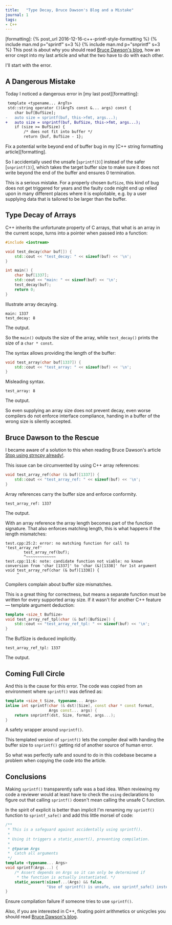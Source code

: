 ```yaml
---
title:   "Type Decay, Bruce Dawson's Blog and a Mistake"
journal: 1
tags:
- C++
---
```


[randomascii]: https://randomascii.wordpress.com
[strncpy]:     https://randomascii.wordpress.com/2013/04/03/stop-using-strncpy-already/
[formatting]:  {% post_url 2016-12-16-c++-printf-style-formatting %}
{% include man.md p="sprintf" s=3 %}
{% include man.md p="snprintf" s=3 %}
This post is about why you should read [Bruce Dawson's blog][randomascii],
how an error crept into my last article and what the two have to
do with each other.

I'll start with the error.

A Dangerous Mistake
-------------------

Today I noticed a dangerous error in [my last post][formatting]:

~~~ diff
 template <typename... ArgTs>
 std::string operator ()(ArgTs const &... args) const {
 	char buf[BufSize];
-	auto size = sprintf(buf, this->fmt, args...);
+	auto size = snprintf(buf, BufSize, this->fmt, args...);
 	if (size >= BufSize) {
 		/* does not fit into buffer */
 		return {buf, BufSize - 1};
~~~
Fix a potential write beyond end of buffer bug in my
[C++ string formatting article][formatting].

So I accidentally used the unsafe [`sprintf(3)`] instead of the safer
[`snprintf(3)`], which takes the target buffer size to make sure it
does not write beyond the end of the buffer and ensures 0 termination.

This is a serious mistake. For a properly chosen `BufSize`, this kind
of bug does not get triggered for years and the faulty code might
end up relied upon in many different places where it is exploitable,
e.g. by a user supplying data that is tailored to be larger than the
buffer.

Type Decay of Arrays
--------------------

C++ inherits the unfortunate property of C arrays, that what is an
array in the current scope, turns into a pointer when passed into
a function:

~~~ c++
#include <iostream>

void test_decay(char buf[]) {
	std::cout << "test_decay: " << sizeof(buf) << '\n';
}

int main() {
	char buf[1337];
	std::cout << "main: " << sizeof(buf) << '\n';
	test_decay(buf);
	return 0;
}
~~~
Illustrate array decaying.

~~~
main: 1337
test_decay: 8
~~~
The output.

So the `main()` outputs the size of the array, while `test_decay()`
prints the size of a `char * const`.

The syntax allows providing the length of the buffer:

~~~ c++
void test_array(char buf[1337]) {
	std::cout << "test_array: " << sizeof(buf) << '\n';
}
~~~
Misleading syntax.

~~~
test_array: 8
~~~
The output.

So even supplying an array size does not prevent decay, even worse
compilers do not enforce interface compliance, handing in a buffer
of the wrong size is silently accepted.

Bruce Dawson to the Rescue
--------------------------

I became aware of a solution to this when reading Bruce Dawson's article
[Stop using strncpy already!][strncpy].

This issue can be circumvented by using C++ array references:

~~~ c++
void test_array_ref(char (& buf)[1337]) {
	std::cout << "test_array_ref: " << sizeof(buf) << '\n';
}
~~~
Array references carry the buffer size and enforce conformity.

~~~
test_array_ref: 1337
~~~
The output.

With an array reference the array length becomes part of the function
signature. That also enforces matching length, this is what happens
if the length mismatches:

~~~
test.cpp:25:2: error: no matching function for call to 'test_array_ref'
        test_array_ref(buf);
        ^~~~~~~~~~~~~~
test.cpp:11:6: note: candidate function not viable: no known conversion from 'char [1337]' to 'char (&)[1338]' for 1st argument
void test_array_ref(char (& buf)[1338]) {
     ^
~~~
Compilers complain about buffer size mismatches.

This is a great thing for correctness, but means a separate function
must be written for every supported array size. If it wasn't for
another C++ feature — template argument deduction:

~~~ c++
template <size_t BufSize>
void test_array_ref_tpl(char (& buf)[BufSize]) {
	std::cout << "test_array_ref_tpl: " << sizeof(buf) << '\n';
}
~~~
The BufSize is deduced implicitly.

~~~
test_array_ref_tpl: 1337
~~~
The output.

Coming Full Circle
------------------

And this is the cause for this error. The code was copied from an
environment where `sprintf()` was defined as:

~~~ c++
template <size_t Size, typename... Args>
inline int sprintf(char (& dst)[Size], const char * const format,
                   Args const... args) {
	return snprintf(dst, Size, format, args...);
}
~~~
A safety wrapper around `snprintf()`.

This templated version of `sprintf()` lets the compiler deal with
handing the buffer size to `snprintf()` getting rid of another source
of human error.

So what was perfectly safe and sound to do in this codebase became
a problem when copying the code into the article.

Conclusions
------------

Making `sprintf()` transparently safe was a bad idea. When reviewing
my code a reviewer would at least have to check the `using` declarations
to figure out that calling `sprintf()` doesn't mean calling the unsafe
C function.

In the spirit of explicit is better than implicit I'm renaming my
`sprintf()` function to `sprintf_safe()` and add this little morsel
of code:

~~~ c++
/**
 * This is a safeguard against accidentally using sprintf().
 *
 * Using it triggers a static_assert(), preventing compilation.
 *
 * @tparam Args
 *	Catch all arguments
 */
template <typename... Args>
void sprintf(Args...) {
	/* Assert depends on Args so it can only be determined if
	 * the function is actually instantiated. */
	static_assert(sizeof...(Args) && false,
	              "Use of sprintf() is unsafe, use sprintf_safe() instead");
}
~~~
Ensure compilation failure if someone tries to use `sprintf()`.

Also, if you are interested in C++, floating point arithmetics or
unicycles you should read [Bruce Dawson's blog][randomascii].
